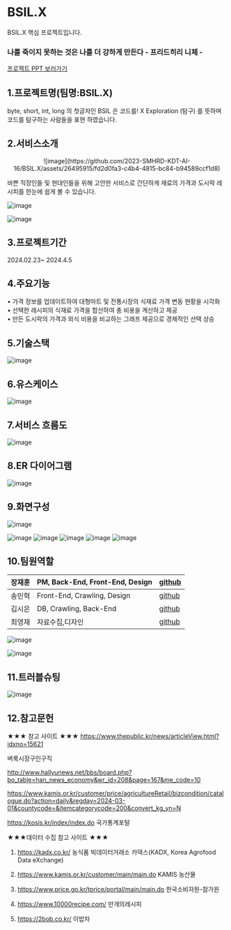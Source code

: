 # BSIL.X
BSIL.X 핵심 프로젝트입니다.

### 나를 죽이지 못하는 것은 나를 더 강하게 만든다 - 프리드히리 니체 -


<a href="https://docs.google.com/presentation/d/1IkLo5t8j0CoUJVFI37YDdQu6TBStEkqb/edit?usp=drive_link&ouid=112484926879229683816&rtpof=true&sd=true">프로젝트 PPT 보러가기</a>
## 1.프로젝트명(팀명:BSIL.X)
byte, short, int, long 의 첫글자인 BSIL 은  코드를!
X Exploration (탐구) 를 뜻하며  코드를 탐구하는 사람들을 표현 하였습니다.
## 2.서비스소개

<div align="center">
   ![image](https://github.com/2023-SMHRD-KDT-AI-16/BSIL.X/assets/26495915/fd2d0fa3-c4b4-4815-bc84-b94589ccf1d8)
</div>
 

  바쁜 직장인들 및 현대인들을 위해 고안한 서비스로 간단하게 재료의 가격과 도시락 레시피를
  한눈에 쉽게 볼 수 있습니다. 
  
  ![image](https://github.com/2023-SMHRD-KDT-AI-16/BSIL.X/assets/26495915/da397db1-3988-427f-84a6-463b9e06f9ae)

  ![image](https://github.com/2023-SMHRD-KDT-AI-16/BSIL.X/assets/26495915/223960e6-95b4-476d-a19d-fc3d1c2493fe)


  
## 3.프로젝트기간

  2024.02.23~ 2024.4.5
  
## 4.주요기능

  • 가격 정보를 업데이트하여 대형마트 및 전통시장의 식재료 가격 변동 현황을 시각화  <br>
  • 선택한 레시피의 식재료 가격을 합산하여 총 비용을 계산하고 제공  <br>
  • 만든 도시락의 가격과 외식 비용을 비교하는 그래프 제공으로 경제적인 선택 상승  <br>
  
## 5.기술스택

![image](https://github.com/2023-SMHRD-KDT-AI-16/BSIL.X/assets/26495915/c3822c74-0e5e-470f-8791-c7d9ead9ebbf)

## 6.유스케이스

![image](https://github.com/2023-SMHRD-KDT-AI-16/BSIL.X/assets/26495915/4eed5cb2-bb10-4c67-a6b2-90964b27d6d6)

## 7.서비스 흐름도

![image](https://github.com/2023-SMHRD-KDT-AI-16/BSIL.X/assets/26495915/30dfffe9-9eeb-4da8-abcb-2302fcb9cd4f)

## 8.ER 다이어그램

![image](https://github.com/2023-SMHRD-KDT-AI-16/BSIL.X/assets/26495915/73857cd5-b01d-4d69-a1da-7ec5f33f6328)

## 9.화면구성
![image](https://github.com/2023-SMHRD-KDT-AI-16/BSIL.X/assets/26495915/ef498345-b7bc-4533-ba13-3ad979c7243b)

![image](https://github.com/2023-SMHRD-KDT-AI-16/BSIL.X/assets/26495915/84c2979d-79a7-47c4-adfd-4166603e2255)
![image](https://github.com/2023-SMHRD-KDT-AI-16/BSIL.X/assets/26495915/6b75f5ee-2c0e-4d32-99b2-4264992601be)
![image](https://github.com/2023-SMHRD-KDT-AI-16/BSIL.X/assets/26495915/24c5c297-f376-4b2a-bdbb-ec546202da07)
![image](https://github.com/2023-SMHRD-KDT-AI-16/BSIL.X/assets/26495915/4d3aaaf6-3678-475f-b3ce-5bc75e93b369)
![image](https://github.com/2023-SMHRD-KDT-AI-16/BSIL.X/assets/26495915/8f68dbfc-368f-46e6-b725-9063e0b25c83)



## 10.팀원역할

<table class="team-contacts">
    <thead>
      <tr>
        <th>장재훈</th>
        <th>PM, Back-End, Front-End, Design</th>
        <th><a href="https://github.com/jxehxn">github</a></th>
      </tr>
    </thead>
    <tbody>
      <tr>
        <td>송민혁</td>
        <td>Front-End, Crawling, Design</td>
        <td><a href="https://github.com/Song-Min-Hyeok">github</a></td>
      </tr>
      <tr>
        <td>김시은</td>
        <td>DB, Crawling, Back-End</td>
        <td><a href="https://github.com/sinni16">github</a> </td>
      </tr>
      <tr>
        <td>최영재</td>
        <td>자료수집,디자인</td>
        <td><a href="https://github.com/choi-youngjae">github</a></td>
      </tr>
    </tbody>
  </table>
  

![image](https://github.com/2023-SMHRD-KDT-AI-16/BSIL.X/assets/26495915/9ad83e9f-afef-4eee-a671-eb5fbe28965d)
                                                                   

![image](https://github.com/2023-SMHRD-KDT-AI-16/BSIL.X/assets/26495915/c51f5530-688e-42a8-843f-3c3d9536ff21)
                                                                  


## 11.트러블슈팅

![image](https://github.com/2023-SMHRD-KDT-AI-16/BSIL.X/assets/26495915/4521cc8e-cdd7-485a-b797-9c1dc0c4281e)


## 12.참고문헌

★★★ 참고 사이트 ★★★
https://www.thepublic.kr/news/articleView.html?idxno=15621

벼룩시장구인구직

http://www.hallyunews.net/bbs/board.php?bo_table=han_news_economy&wr_id=208&page=167&me_code=10

https://www.kamis.or.kr/customer/price/agricultureRetail/bizcondition/catalogue.do?action=daily&regday=2024-03-01&countycode=&itemcategorycode=200&convert_kg_yn=N

https://kosis.kr/index/index.do
       국가통계포털


★★★데이터 수집 참고 사이트 ★★★
1. https://kadx.co.kr/
    농식품 빅데이터거래소 카덱스(KADX, Korea Agrofood Data eXchange)

2. https://www.kamis.or.kr/customer/main/main.do
    KAMIS 농산물

3. https://www.price.go.kr/tprice/portal/main/main.do
     한국소비자원-참가원

4. https://www.10000recipe.com/
    만개의레시피

5. https://2bob.co.kr/
    이밥차




